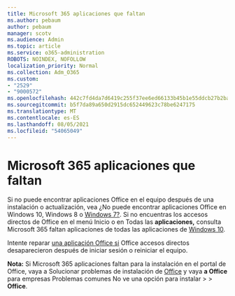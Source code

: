 ```yaml
---
title: Microsoft 365 aplicaciones que faltan
ms.author: pebaum
author: pebaum
manager: scotv
ms.audience: Admin
ms.topic: article
ms.service: o365-administration
ROBOTS: NOINDEX, NOFOLLOW
localization_priority: Normal
ms.collection: Adm_O365
ms.custom:
- "2529"
- "9000572"
ms.openlocfilehash: 442c7fd4da7d6419c255f37ee6ed66133b45b1e55ddcb27b2ba9b5697572ebd9
ms.sourcegitcommit: b5f7da89a650d2915dc652449623c78be6247175
ms.translationtype: MT
ms.contentlocale: es-ES
ms.lasthandoff: 08/05/2021
ms.locfileid: "54065049"
---
```

# <a name="microsoft-365-apps-missing"></a>Microsoft 365 aplicaciones que faltan

Si no puede encontrar aplicaciones Office en el equipo después de una instalación o actualización, vea ¿No puede encontrar aplicaciones Office en Windows 10, Windows 8 o [Windows 7?](https://support.office.com/article/Can-t-find-Office-applications-in-Windows-10-Windows-8-or-Windows-7-907ce545-6ae8-459b-8d9d-de6764a635d6). Si no encuentras los accesos directos de Office en el menú Inicio o en Todas las **aplicaciones,** consulta Microsoft 365 faltan aplicaciones de todas las aplicaciones de [Windows 10](https://support.office.com/article/office-apps-are-missing-from-all-apps-on-windows-10-5bc123f6-655d-4736-ad61-b0b9d1cde5bc). 

Intente reparar [una aplicación Office si](https://support.office.com/article/repair-an-office-application-7821d4b6-7c1d-4205-aa0e-a6b40c5bb88b) Office accesos directos desaparecieron después de iniciar sesión o reiniciar el equipo. 

**Nota:** Si Microsoft 365 aplicaciones faltan para la instalación en el portal de Office, vaya a Solucionar problemas de instalación de [Office](https://support.office.com/article/troubleshoot-installing-office-35ff2def-e0b2-4dac-9784-4cf212c1f6c2) y vaya **a Office** para empresas Problemas comunes No ve una opción para instalar  >    >  **Office**. 